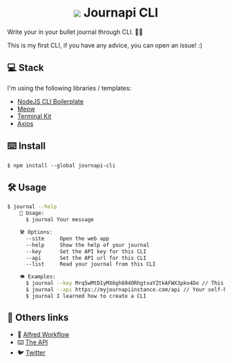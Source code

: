 <h1 align="center">
    <img align="content-center" src="https://journapi.app/images/logo.svg" />
    Journapi CLI
</h1>

Write your in your bullet journal through CLI. 👨‍💻

This is my first CLI, if you have any advice, you can open an issue! :)

## 💻 Stack

I'm using the following libraries / templates:
- [NodeJS CLI Boilerplate](https://github.com/sindresorhus/node-cli-boilerplate)
- [Meow](https://github.com/sindresorhus/meow)
- [Terminal Kit](https://www.npmjs.com/package/terminal-kit)
- [Axios](https://github.com/axios/axios)

## ⌨️ Install

```
$ npm install --global journapi-cli
```

## 🛠 Usage

```bash
$ journal --help
	📓 Usage:
	  $ journal Your message

	🛠 Options:
	  --site     Open the web app
	  --help     Show the help of your journal
	  --key      Set the API key for this CLI
	  --api      Set the API url for this CLI
	  --list     Read your journal from this CLI

	👁 Examples:
	  $ journal --key Mrq5wMtD1yMX6gh694ORhgtxaYZtkAFWX3pko4Do // This is a dummy key.
	  $ journal --api https://myjournapiinstance.com/api // Your self-hosted URL; the default is already set.
	  $ journal I learned how to create a CLI
```

## 🔗 Others links

- 🎩 [Alfred Workflow](https://www.notion.so/Journapi-Alfred-workflow-5af3174c7e174b9d8f9a823570dd529b)
- ⌨️ [The API](https://github.com/Tahul/journapi)
- 🐦 [Twitter](https://twitter.com/yaeeelglx)

